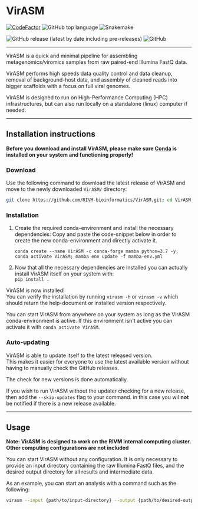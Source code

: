 # VirASM

[![CodeFactor](https://www.codefactor.io/repository/github/rivm-bioinformatics/virasm/badge)](https://www.codefactor.io/repository/github/rivm-bioinformatics/virasm)
![GitHub top language](https://img.shields.io/github/languages/top/RIVM-bioinformatics/VirASM)
![Snakemake](https://img.shields.io/badge/snakemake-6.13.1-brightgreen.svg?style=flat)

![GitHub release (latest by date including pre-releases)](https://img.shields.io/github/v/release/RIVM-bioinformatics/VirASM?include_prereleases)
![GitHub](https://img.shields.io/github/license/RIVM-bioinformatics/VirASM)

---

VirASM is a quick and minimal pipeline for assembling metagenomics/viromics samples from raw paired-end Illumina FastQ data.

VirASM performs high speeds data quality control and data cleanup, removal of background-host data, and assembly of cleaned reads into bigger scaffolds with a focus on full viral genomes.

VirASM is designed to run on High-Performance Computing (HPC) infrastructures, but can also run locally on a standalone (linux) computer if needed.

---

## Installation instructions

**Before you download and install VirASM, please make sure [Conda](https://docs.conda.io/projects/conda/en/latest/index.html) is installed on your system and functioning properly!**

### Download
Use the following command to download the latest release of VirASM and move to the newly downloaded `VirASM/` directory:

```bash
git clone https://github.com/RIVM-bioinformatics/VirASM.git; cd VirASM
```

### Installation

1. Create the required conda-environment and install the necessary dependencies:
    Copy and paste the code-snippet below in order to create the new conda-environment and directly activate it.

    `conda create --name VirASM -c conda-forge mamba python=3.7 -y; conda activate VirASM; mamba env update -f mamba-env.yml`

2. Now that all the necessary dependencies are installed you can actually install VirASM itself on your system with:  
    `pip install .`

VirASM is now installed!  
You can verify the installation by running `virasm -h` or `virasm -v` which should return the help-document or installed version respectively.

You can start VirASM from anywhere on your system as long as the VirASM conda-environment is active. If this environment isn't active you can activate it with `conda activate VirASM`.

### Auto-updating

VirASM is able to update itself to the latest released version.  
This makes it easier for everyone to use the latest available version without having to manually check the GitHub releases.

The check for new versions is done automatically.

If you wish to run VirASM without the updater checking for a new release, then add the `--skip-updates` flag to your command. in this case you wil **not** be notified if there is a new release available.

---

## Usage

**Note: VirASM is designed to work on the RIVM internal computing cluster. Other computing configurations are not included**

You can start VirASM without any configuration. It is only necessary to provide an input directory containing the raw Illumina FastQ files, and the desired output directory for all results and intermediate data.

As an example, you can start an analysis with a command such as the following:

```bash
virasm --input {path/to/input-directory} --output {path/to/desired-output-directory}
```